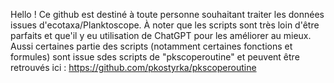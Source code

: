 Hello ! 
Ce github est destiné à toute personne souhaitant traiter les données issues d'ecotaxa/Planktoscope. 
À noter que les scripts sont très loin d'être parfaits et que'il y eu utilisation de ChatGPT pour les améliorer au mieux. 
Aussi certaines partie des scripts (notamment certaines fonctions et formules) sont issue sdes scripts de "pkscoperoutine" et peuvent être retrouvés ici : https://github.com/pkostyrka/pkscoperoutine
